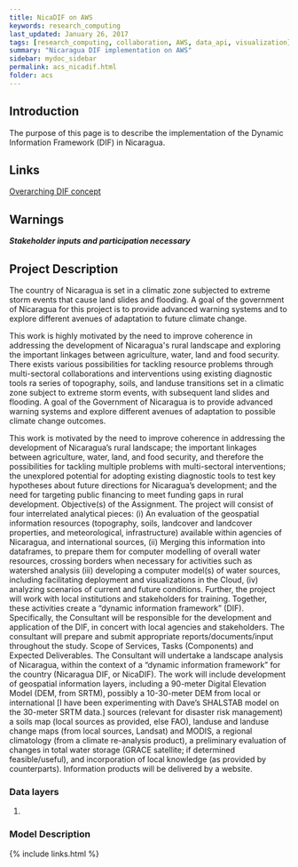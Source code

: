 ```yaml
---
title: NicaDIF on AWS
keywords: research_computing
last_updated: January 26, 2017
tags: [research_computing, collaboration, AWS, data_api, visualization]
summary: "Nicaragua DIF implementation on AWS"
sidebar: mydoc_sidebar
permalink: acs_nicadif.html
folder: acs
---
```


## Introduction
The purpose of this page is to describe the implementation of the Dynamic Information Framework (DIF) in Nicaragua.

## Links
[Overarching DIF concept](/ccs/ccs_dif.html)
 
## Warnings
***Stakeholder inputs and participation necessary***

## Project Description
The country of Nicaragua is set in a climatic zone subjected to extreme storm events that cause land slides and flooding. A goal of the government of Nicaragua for this project is to provide advanced warning systems and to explore different avenues of adaptation to future climate change. 

This work is highly motivated by the need to improve coherence in addressing the development of Nicaragua's rural landscape and exploring the important linkages between agriculture, water, land and food security. There exists various possibilities for tackling resource problems through multi-sectoral collaborations and interventions using existing diagnostic tools 
   ra series of topography, soils, and landuse transitions set in a climatic zone subject to extreme storm events, with subsequent land slides and flooding. A goal of the Government of Nicaragua is to provide advanced warning systems and explore different avenues of adaptation to possible climate change outcomes.
 
This work is motivated by the need to improve coherence in addressing the development of Nicaragua’s rural landscape; the important linkages between agriculture, water, land, and food security, and therefore the possibilities for tackling multiple problems with multi-sectoral interventions; the unexplored potential for adopting existing diagnostic tools to test key hypotheses about future directions for Nicaragua’s development; and the need for targeting public financing to meet funding gaps in rural development. 
Objective(s) of the Assignment. The project will consist of four interrelated analytical pieces: (i) An evaluation of the geospatial information resources (topography, soils, landcover and landcover properties, and meteorological, infrastructure) available within agencies of Nicaragua, and international sources, (ii) Merging this information into dataframes, to prepare them for computer modelling of overall water resources, crossing borders when necessary for activities such as watershed analysis (iii) developing a computer model(s) of water sources, including facilitating deployment and visualizations in the Cloud, (iv) analyzing scenarios of current and future conditions. Further, the project will work with local institutions and stakeholders for training. Together, these activities create a “dynamic information framework” (DIF).
Specifically, the Consultant will be responsible for the development and application of the DIF, in concert with local agencies and stakeholders. The consultant will prepare and submit appropriate reports/documents/input throughout the study. 
Scope of Services, Tasks (Components) and Expected Deliverables.   The Consultant will undertake a landscape analysis of Nicaragua, within the context of a “dynamic information framework” for the country (Nicaragua DIF, or NicaDIF). The work will include development of geospatial information layers, including a 90-meter Digital Elevation Model (DEM, from SRTM), possibly a 10-30-meter DEM from local or international [I have been experimenting with Dave’s SHALSTAB model on the 30-meter SRTM data.] sources (relevant for disaster risk management) a soils map (local sources as provided, else FAO), landuse and landuse change maps (from local sources, Landsat) and MODIS, a regional climatology (from a climate re-analysis product), a preliminary evaluation of changes in total water storage (GRACE satellite; if determined feasible/useful), and incorporation of local knowledge (as provided by counterparts). Information products will be delivered by a website.

### Data layers
1. 
### Model Description


{% include links.html %}
